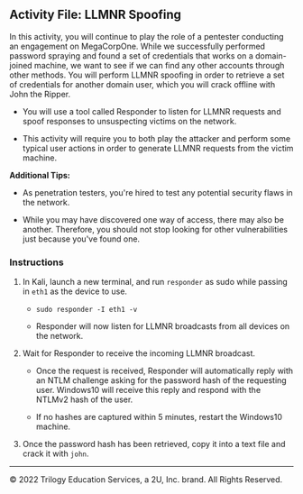 ## Activity File: LLMNR Spoofing

In this activity, you will continue to play the role of a pentester conducting an engagement on MegaCorpOne.  While we successfully performed password spraying and found a set of credentials that works on a domain-joined machine, we want to see if we can find any other accounts through other methods. You will perform LLMNR spoofing in order to retrieve a set of credentials for another domain user, which you will crack offline with John the Ripper.

- You will use a tool called Responder to listen for LLMNR requests and spoof responses to unsuspecting victims on the network. 

- This activity will require you to both play the attacker and perform some typical user actions in order to generate LLMNR requests from the victim machine. 

**Additional Tips:**

- As penetration testers, you're hired to test any potential security flaws in the network. 

- While you may have discovered one way of access, there may also be another. Therefore, you should not stop looking for other vulnerabilities just because you've found one. 

### Instructions

1. In Kali, launch a new terminal, and run `responder` as sudo while passing in `eth1` as the device to use. 

     - `sudo responder -I eth1 -v`
	
	 - Responder will now listen for LLMNR broadcasts from all devices on the network.
	
2. Wait for Responder to receive the incoming LLMNR broadcast. 

	 - Once the request is received, Responder will automatically reply with an NTLM challenge asking for the password hash of the requesting user. Windows10 will receive this reply and respond with the NTLMv2 hash of the user. 
	
	 - If no hashes are captured within 5 minutes, restart the Windows10 machine.
	
3. Once the password hash has been retrieved, copy it into a text file and crack it with `john`.


---
© 2022 Trilogy Education Services, a 2U, Inc. brand. All Rights Reserved.



